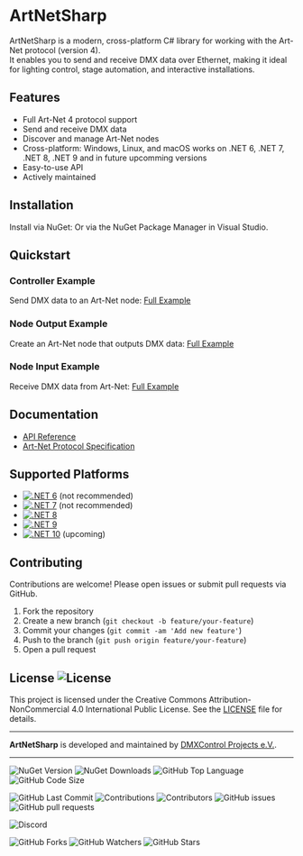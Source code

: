 # ArtNetSharp

ArtNetSharp is a modern, cross-platform C# library for working with the Art-Net protocol (version 4).  
It enables you to send and receive DMX data over Ethernet, making it ideal for lighting control, stage automation, and interactive installations.

## Features

- Full Art-Net 4 protocol support
- Send and receive DMX data
- Discover and manage Art-Net nodes
- Cross-platform: Windows, Linux, and macOS works on .NET 6, .NET 7, .NET 8, .NET 9 and in future upcomming versions
- Easy-to-use API
- Actively maintained

## Installation

Install via NuGet:
Or via the NuGet Package Manager in Visual Studio.

## Quickstart

### Controller Example

Send DMX data to an Art-Net node:
[Full Example](https://github.com/DMXControl/ArtNetSharp/blob/main/Examples/ControllerExample/Program.cs)

### Node Output Example

Create an Art-Net node that outputs DMX data:
[Full Example](https://github.com/DMXControl/ArtNetSharp/blob/main/Examples/NodeOutputExample/Program.cs)

### Node Input Example

Receive DMX data from Art-Net:
[Full Example](https://github.com/DMXControl/ArtNetSharp/blob/main/Examples/NodeInputExample/Program.cs)

## Documentation

- [API Reference](https://github.com/DMXControl/ArtNetSharp/wiki)
- [Art-Net Protocol Specification](https://art-net.org.uk/downloads/art-net.pdf)

## Supported Platforms

- [![.NET 6](https://img.shields.io/badge/.NET%206-5C2D91?logo=.net&logoColor=white)](https://dotnet.microsoft.com/download/dotnet/6.0) (not recommended)
- [![.NET 7](https://img.shields.io/badge/.NET%207-5C2D91?logo=.net&logoColor=white)](https://dotnet.microsoft.com/download/dotnet/7.0) (not recommended)
- [![.NET 8](https://img.shields.io/badge/.NET%208-5C2D91?logo=.net&logoColor=white)](https://dotnet.microsoft.com/download/dotnet/8.0)
- [![.NET 9](https://img.shields.io/badge/.NET%209-5C2D91?logo=.net&logoColor=white)](https://dotnet.microsoft.com/download/dotnet/9.0)
- [![.NET 10](https://img.shields.io/badge/.NET%2010-5C2D91?logo=.net&logoColor=white)](https://dotnet.microsoft.com/download/dotnet/10.0) (upcoming)

## Contributing

Contributions are welcome! Please open issues or submit pull requests via GitHub.

1. Fork the repository
2. Create a new branch (`git checkout -b feature/your-feature`)
3. Commit your changes (`git commit -am 'Add new feature'`)
4. Push to the branch (`git push origin feature/your-feature`)
5. Open a pull request

## License ![License](https://img.shields.io/badge/license-CC%20BY--NC%204.0-orange.svg)

This project is licensed under the Creative Commons Attribution-NonCommercial 4.0 International Public License. See the [LICENSE](LICENSE.md) file for details.

---

**ArtNetSharp** is developed and maintained by [DMXControl Projects e.V.](https://www.dmxcontrol-projects.org/).

---

![NuGet Version](https://img.shields.io/nuget/v/ArtNetSharp?color=green)
![NuGet Downloads](https://img.shields.io/nuget/dt/ArtNetSharp?color=green)
![GitHub Top Language](https://img.shields.io/github/languages/top/DMXControl/ArtNetSharp?color=blue)
![GitHub Code Size](https://img.shields.io/github/languages/code-size/DMXControl/ArtNetSharp)

![GitHub Last Commit](https://img.shields.io/github/last-commit/DMXControl/ArtNetSharp?color=black)
![Contributions](https://img.shields.io/badge/contributions-welcome-black.svg)
![Contributors](https://img.shields.io/github/contributors/DMXControl/ArtNetSharp?color=black)
![GitHub issues](https://img.shields.io/github/issues/DMXControl/ArtNetSharp?color=black)
![GitHub pull requests](https://img.shields.io/github/issues-pr/DMXControl/ArtNetSharp?color=black)

![Discord](https://img.shields.io/discord/1051582916137861241)

![GitHub Forks](https://img.shields.io/github/forks/DMXControl/ArtNetSharp?style=social)
![GitHub Watchers](https://img.shields.io/github/watchers/DMXControl/ArtNetSharp?style=social)
![GitHub Stars](https://img.shields.io/github/stars/DMXControl/ArtNetSharp?style=social)